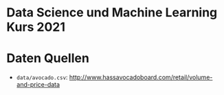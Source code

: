 # Data Science und Machine Learning Kurs 2021

# Daten Quellen

- `data/avocado.csv`: http://www.hassavocadoboard.com/retail/volume-and-price-data
